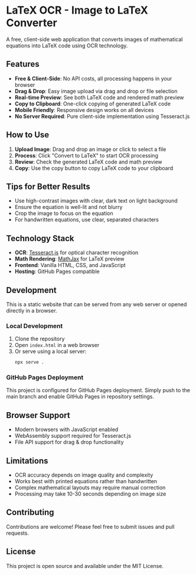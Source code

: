 # LaTeX OCR - Image to LaTeX Converter

A free, client-side web application that converts images of mathematical equations into LaTeX code using OCR technology.

## Features

- **Free & Client-Side**: No API costs, all processing happens in your browser
- **Drag & Drop**: Easy image upload via drag and drop or file selection
- **Real-time Preview**: See both LaTeX code and rendered math preview
- **Copy to Clipboard**: One-click copying of generated LaTeX code
- **Mobile Friendly**: Responsive design works on all devices
- **No Server Required**: Pure client-side implementation using Tesseract.js

## How to Use

1. **Upload Image**: Drag and drop an image or click to select a file
2. **Process**: Click "Convert to LaTeX" to start OCR processing
3. **Review**: Check the generated LaTeX code and math preview
4. **Copy**: Use the copy button to copy LaTeX code to your clipboard

## Tips for Better Results

- Use high-contrast images with clear, dark text on light background
- Ensure the equation is well-lit and not blurry
- Crop the image to focus on the equation
- For handwritten equations, use clear, separated characters

## Technology Stack

- **OCR**: [Tesseract.js](https://tesseract.projectnaptha.com/) for optical character recognition
- **Math Rendering**: [MathJax](https://www.mathjax.org/) for LaTeX preview
- **Frontend**: Vanilla HTML, CSS, and JavaScript
- **Hosting**: GitHub Pages compatible

## Development

This is a static website that can be served from any web server or opened directly in a browser.

### Local Development

1. Clone the repository
2. Open `index.html` in a web browser
3. Or serve using a local server:
   ```bash
   npx serve .
   ```

### GitHub Pages Deployment

This project is configured for GitHub Pages deployment. Simply push to the main branch and enable GitHub Pages in repository settings.

## Browser Support

- Modern browsers with JavaScript enabled
- WebAssembly support required for Tesseract.js
- File API support for drag & drop functionality

## Limitations

- OCR accuracy depends on image quality and complexity
- Works best with printed equations rather than handwritten
- Complex mathematical layouts may require manual correction
- Processing may take 10-30 seconds depending on image size

## Contributing

Contributions are welcome! Please feel free to submit issues and pull requests.

## License

This project is open source and available under the MIT License.
